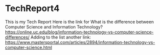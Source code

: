 # TechReport4
This is my Tech Report
Here is the link for What is the difference between Computer Science and Information Technology? 
https://online.uc.edu/blog/information-technology-vs-computer-science-differences/
Adding to the list another link:
https://www.mastersportal.com/articles/2894/information-technology-vs-computer-science.html
